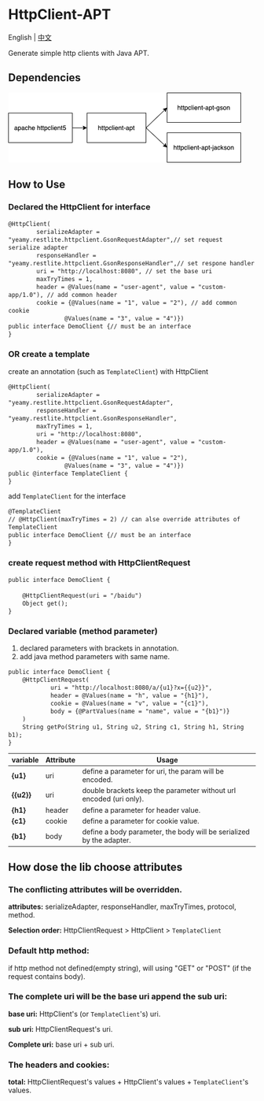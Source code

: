 # HttpClient-APT

English | [中文](README-CN.md)

Generate simple http clients with Java APT.

## Dependencies

![dependencies](dependencies.png)

## How to Use

### Declared the HttpClient for interface

```
@HttpClient(
        serializeAdapter = "yeamy.restlite.httpclient.GsonRequestAdapter",// set request serialize adapter
        responseHandler = "yeamy.restlite.httpclient.GsonResponseHandler",// set respone handler
        uri = "http://localhost:8080", // set the base uri
        maxTryTimes = 1,
        header = @Values(name = "user-agent", value = "custom-app/1.0"), // add common header
        cookie = {@Values(name = "1", value = "2"), // add common cookie
                @Values(name = "3", value = "4")})
public interface DemoClient {// must be an interface
}
```

### OR create a template

create an annotation (such as `TemplateClient`) with HttpClient

```
@HttpClient(
        serializeAdapter = "yeamy.restlite.httpclient.GsonRequestAdapter",
        responseHandler = "yeamy.restlite.httpclient.GsonResponseHandler",
        maxTryTimes = 1,
        uri = "http://localhost:8080",
        header = @Values(name = "user-agent", value = "custom-app/1.0"),
        cookie = {@Values(name = "1", value = "2"),
                @Values(name = "3", value = "4")})
public @interface TemplateClient {
}
```

add `TemplateClient` for the interface

```
@TemplateClient
// @HttpClient(maxTryTimes = 2) // can alse override attributes of TemplateClient
public interface DemoClient {// must be an interface
}
```

### create request method with HttpClientRequest

```
public interface DemoClient {

    @HttpClientRequest(uri = "/baidu")
    Object get();
}
```

### Declared variable (method parameter)

1. declared parameters with brackets in annotation.
2. add java method parameters with same name.

```
public interface DemoClient {
    @HttpClientRequest(
            uri = "http://localhost:8080/a/{u1}?x={{u2}}",
            header = @Values(name = "h", value = "{h1}"),
            cookie = @Values(name = "v", value = "{c1}"),
            body = {@PartValues(name = "name", value = "{b1}")}
    )
    String getPo(String u1, String u2, String c1, String h1, String b1);
}
```

| variable   | Attribute | Usage                                                                |
|------------|-----------|----------------------------------------------------------------------|
| **{u1}**   | uri       | define a parameter for uri, the param will be encoded.               |
| **{{u2}}** | uri       | double brackets keep the parameter without url encoded (uri only).   |
| **{h1}**   | header    | define a parameter for header value.                                 |
| **{c1}**   | cookie    | define a parameter for cookie value.                                 |
| **{b1}**   | body      | define a body parameter, the body will be serialized by the adapter. |

## How dose the lib choose attributes

### The conflicting attributes will be overridden.

**attributes:** serializeAdapter, responseHandler, maxTryTimes, protocol, method.

**Selection order:** HttpClientRequest > HttpClient > `TemplateClient`

### Default http method:

if http method not defined(empty string), will using "GET" or "POST" (if the request contains body).

### The complete uri will be the base uri append the sub uri:

**base uri:** HttpClient's (or `TemplateClient`'s) uri.

**sub uri:** HttpClientRequest's uri.

**Complete uri:** base uri + sub uri.

### The headers and cookies:

**total:**  HttpClientRequest's values + HttpClient's values + `TemplateClient`'s values.